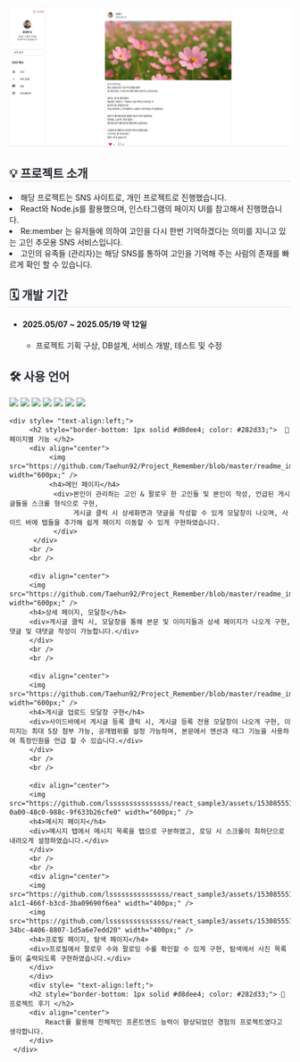<div align="center">
     <img src="https://github.com/Taehun92/Project_Remember/blob/master/readme_img/feedlist.PNG">
</div>
    
<div align="center">
    </div> 
<div style="font-weight: 700; font-size: 15px; text-align: center; color: #282d33;" align="center">  
    </div> 
<div style= "text-align:left;">
    <h2 style="border-bottom: 1px solid #d8dee4; color: #282d33;">💡 프로젝트 소개 </h2>
    <li>해당 프로젝트는 SNS 사이트로, 개인 프로젝트로 진행했습니다.</li>
    <li>React와 Node.js를 활용했으며, 인스타그램의 페이지 UI를 참고해서 진행했습니다.</li>
     <li>Re:member 는 유저들에 의하여 고인을 다시 한번 기억하겠다는 의미를 지니고 있는 고인 추모용 SNS 서비스입니다.</li>
     <li>고인의 유족들 (관리자)는 해당 SNS를 통하여 고인을 기억해 주는 사람의 존재를 빠르게 확인 할 수 있습니다.</li>
    </div>
    <div style= "text-align:left;">
    <h2 style="border-bottom: 1px solid #d8dee4; color: #282d33;"> 🗓 개발 기간 </h2>  
        <ul>
            <li> <h4>2025.05/07 ~ 2025.05/19 약 12일 </h4>
                <ul>
                    <li>프로젝트 기획 구상, DB설계, 서비스 개발, 테스트 및 수정</li>
                </ul>
            </li>
        </ul>
    </div>    
<div style= "text-align:left;"> 
    <div style="font-weight: 700; font-size: 15px; text-align: left; color: #282d33;">  </div> 
    </div>
    <div style= "text-align:left;">
<div style= "text-align:left;">
    <h2 style="color: #282d33;"> 🛠️ 사용 언어 </h2>
    <div style="margin: 0 auto; text-align: left;" align= "left">
            <img src="https://img.shields.io/badge/React-61DAFB?style=for-the-badge&logo=React&logoColor=white">
            <img src="https://img.shields.io/badge/Node.js-339933?style=for-the-badge&logo=Node.js&logoColor=white">
            <img src="https://img.shields.io/badge/express.js-000000?style=for-the-badge&logo=express&logoColor=white"/>
            <img src="https://img.shields.io/badge/MySQL-4479A1?style=for-the-badge&logo=MySQL&logoColor=white">
            <img src="https://img.shields.io/badge/HTML5-E34F26?style=for-the-badge&logo=HTML5&logoColor=white">
            <img src="https://img.shields.io/badge/CSS3-1572B6?style=for-the-badge&logo=CSS3&logoColor=white">
            <img src="https://img.shields.io/badge/Javascript-F7DF1E?style=for-the-badge&logo=Javascript&logoColor=white">
          </div>
    </div>         
         
    <div style= "text-align:left;">
         <h2 style="border-bottom: 1px solid #d8dee4; color: #282d33;">  📑 페이지별 기능 </h2>
         <div align="center">
              <img src="https://github.com/Taehun92/Project_Remember/blob/master/readme_img/feedlist.PNG" width="600px;" />
              <h4>메인 페이지</h4>
               <div>본인이 관리하는 고인 & 팔로우 한 고인들 및 본인이 작성, 언급된 게시글들을 스크롤 형식으로 구현, 
                    게시글 클릭 시 상세화면과 댓글을 작성할 수 있게 모달창이 나오며, 사이드 바에 탭들을 추가해 쉽게 페이지 이동할 수 있게 구현하였습니다.
               </div>
          </div>
         <br />
         <br />
         
         <div align="center">
         <img src="https://github.com/Taehun92/Project_Remember/blob/master/readme_img/feedDetail.PNG" width="600px;" />
         <h4>상세 페이지, 모달창</h4>
         <div>게시글 클릭 시, 모달창을 통해 본문 및 이미지들과 상세 페이지가 나오게 구현, 댓글 및 대댓글 작성이 가능합니다.</div>
         </div>
         <br />
         <br />

         <div align="center">
         <img src="https://github.com/Taehun92/Project_Remember/blob/master/readme_img/feedadd.PNG" width="600px;" />
         <h4>게시글 업로드 모달창 구현</h4>
         <div>사이드바에서 게시글 등록 클릭 시, 게시글 등록 전용 모달창이 나오게 구현, 이미지는 최대 5장 첨부 가능, 공개범위를 설정 가능하며, 본문에서 멘션과 태그 기능을 사용하여 특정인원을 언급 할 수 있습니다.</div>
         </div>
         <br />
         <br />
         
         <div align="center">
         <img src="https://github.com/lsssssssssssssss/react_sample3/assets/153085551/3a6cc2ac-0a00-48c0-988c-9f633b26cfe0" width="600px;" />
         <h4>메시지 페이지</h4>
         <div>메시지 탭에서 메시지 목록을 탭으로 구분하였고, 로딩 시 스크롤이 최하단으로 내려오게 설정하였습니다.</div>
         </div>
         <br />
         <br />
         <div align="center">
         <img src="https://github.com/lsssssssssssssss/react_sample3/assets/153085551/cb87e383-a1c1-466f-b3cd-3ba09690f6ea" width="400px;" />
         <img src="https://github.com/lsssssssssssssss/react_sample3/assets/153085551/75bc5dc2-34bc-4406-8807-1d5a6e7edd20" width="400px;" />
         <h4>프로필 페이지, 탐색 페이지</h4>
         <div>프로필에서 팔로우 수와 팔로잉 수를 확인할 수 있게 구현, 탐색에서 사진 목록들이 출력되도록 구현하였습니다.</div>
         </div>
         </div>
         <div style= "text-align:left;">
         <h2 style="border-bottom: 1px solid #d8dee4; color: #282d33;"> 🎇 프로젝트 후기 </h2>   
         <div align="center">
             React를 활용해 전체적인 프론트엔드 능력이 향상되었던 경험의 프로젝트였다고 생각합니다. 
         </div>
     </div>      

